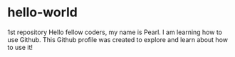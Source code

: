 # hello-world
1st repository
Hello fellow coders, my name is Pearl. I am learning how to use Github.
This Github profile was created to explore and learn about how to use it!
